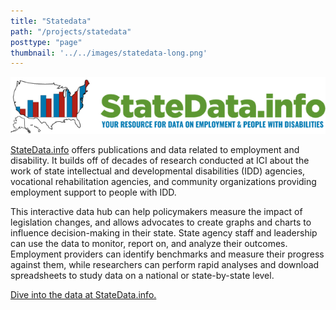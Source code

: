 ```yaml
---
title: "Statedata"
path: "/projects/statedata"
posttype: "page"
thumbnail: '../../images/statedata-long.png'
---
```




![StateData](../../images/statedata-long.png)

[StateData.info](https://www.statedata.info/) offers publications and data related to employment and disability. It builds off of decades of research conducted at ICI about the work of state intellectual and developmental disabilities (IDD) agencies, vocational rehabilitation agencies, and community organizations providing employment support to people with IDD.

This interactive data hub can help policymakers measure the impact of legislation changes, and allows advocates to create graphs and charts to influence decision-making in their state. State agency staff and leadership can use the data to monitor, report on, and analyze their outcomes. Employment providers can identify benchmarks and measure their progress against them, while researchers can perform rapid analyses and download spreadsheets to study data on a national or state-by-state level.

[Dive into the data at StateData.info.](https://www.statedata.info/)
